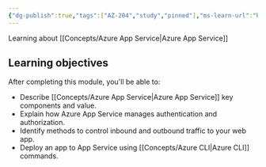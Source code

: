```yaml
---
{"dg-publish":true,"tags":["AZ-204","study","pinned"],"ms-learn-url":"https://learn.microsoft.com/en-us/training/modules/introduction-to-azure-app-service/","creation_date":"2024-05-02 11:00","permalink":"/study/az-204-introduction-to-azure-app-service/","dgPassFrontmatter":true}
---
```



Learning about [[Concepts/Azure App Service\|Azure App Service]]
## Learning objectives

After completing this module, you'll be able to:

- Describe [[Concepts/Azure App Service\|Azure App Service]] key components and value.
- Explain how Azure App Service manages authentication and authorization.
- Identify methods to control inbound and outbound traffic to your web app.
- Deploy an app to App Service using [[Concepts/Azure CLI\|Azure CLI]] commands.

